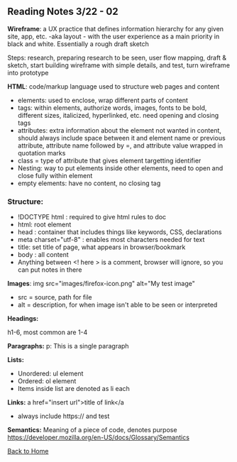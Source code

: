 ## Reading Notes 3/22 - 02

**Wireframe**: a UX practice that defines information hierarchy for any given site, app, etc. -aka layout - with the user experience as a main priority in black and white. Essentially a rough draft sketch

Steps: research, preparing research to be seen, user flow mapping, draft & sketch, start building wireframe with simple details, and test, turn wireframe into prototype

**HTML**: code/markup language used to structure web pages and content

* elements: used to enclose, wrap different parts of content
* tags: within elements, authorize words, images, fonts to be bold, different sizes, italicized, hyperlinked, etc. need opening and closing tags
* attributes: extra information about the element not wanted in content, should always include space between it and element name or previous attribute, attribute name followed by =, and attribute value wrapped in quotation marks
* class = type of attribute that gives element targetting identifier
* Nesting: way to put elements inside other elements, need to open and close fully within element
* empty elements: have no content, no closing tag

### Structure:

* !DOCTYPE html : required to give html rules to doc
* html: root element
* head : container that includes things like keywords, CSS, declarations
* meta charset="utf-8" : enables most characters needed for text
* title: set title of page, what appears in browser/bookmark
* body : all content
* Anything between <! here > is a comment, browser will ignore, so you can put notes in there

**Images**:
img src="images/firefox-icon.png" alt="My test image"

- src = source, path for file
- alt = description, for when image isn't able to be seen or interpreted

**Headings:**

h1-6, most common are 1-4

**Paragraphs:**
p: This is a single paragraph

**Lists:**
- Unordered: ul element
- Ordered: ol element
- Items inside list are denoted as li each

**Links:**
a href="insert url">title of link</a
- always include https:// and test


**Semantics:** Meaning of a piece of code, denotes purpose https://developer.mozilla.org/en-US/docs/Glossary/Semantics





[Back to Home](README.md)
